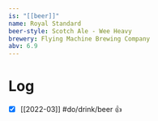```yaml
---
is: "[[beer]]"
name: Royal Standard
beer-style: Scotch Ale - Wee Heavy
brewery: Flying Machine Brewing Company
abv: 6.9
---
```

# Log
- [x] [[2022-03]] #do/drink/beer 👍
